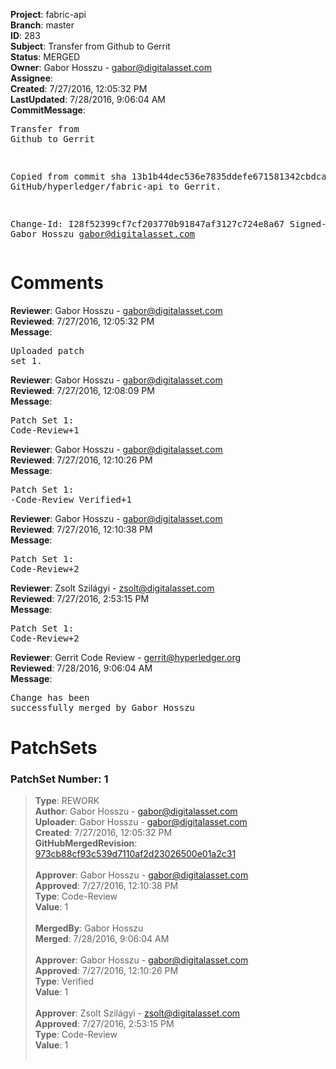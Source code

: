 <strong>Project</strong>: fabric-api<br><strong>Branch</strong>: master<br><strong>ID</strong>: 283<br><strong>Subject</strong>: Transfer from Github to Gerrit<br><strong>Status</strong>: MERGED<br><strong>Owner</strong>: Gabor Hosszu - gabor@digitalasset.com<br><strong>Assignee</strong>:<br><strong>Created</strong>: 7/27/2016, 12:05:32 PM<br><strong>LastUpdated</strong>: 7/28/2016, 9:06:04 AM<br><strong>CommitMessage</strong>:<br><pre>Transfer from Github to Gerrit

Copied from commit sha 13b1b44dec536e7835ddefe671581342cbdca93e
GitHub/hyperledger/fabric-api to Gerrit.

Change-Id: I28f52399cf7cf203770b91847af3127c724e8a67
Signed-off-by: Gabor Hosszu <gabor@digitalasset.com>
</pre><h1>Comments</h1><strong>Reviewer</strong>: Gabor Hosszu - gabor@digitalasset.com<br><strong>Reviewed</strong>: 7/27/2016, 12:05:32 PM<br><strong>Message</strong>: <pre>Uploaded patch set 1.</pre><strong>Reviewer</strong>: Gabor Hosszu - gabor@digitalasset.com<br><strong>Reviewed</strong>: 7/27/2016, 12:08:09 PM<br><strong>Message</strong>: <pre>Patch Set 1: Code-Review+1</pre><strong>Reviewer</strong>: Gabor Hosszu - gabor@digitalasset.com<br><strong>Reviewed</strong>: 7/27/2016, 12:10:26 PM<br><strong>Message</strong>: <pre>Patch Set 1: -Code-Review Verified+1</pre><strong>Reviewer</strong>: Gabor Hosszu - gabor@digitalasset.com<br><strong>Reviewed</strong>: 7/27/2016, 12:10:38 PM<br><strong>Message</strong>: <pre>Patch Set 1: Code-Review+2</pre><strong>Reviewer</strong>: Zsolt Szilágyi - zsolt@digitalasset.com<br><strong>Reviewed</strong>: 7/27/2016, 2:53:15 PM<br><strong>Message</strong>: <pre>Patch Set 1: Code-Review+2</pre><strong>Reviewer</strong>: Gerrit Code Review - gerrit@hyperledger.org<br><strong>Reviewed</strong>: 7/28/2016, 9:06:04 AM<br><strong>Message</strong>: <pre>Change has been successfully merged by Gabor Hosszu</pre><h1>PatchSets</h1><h3>PatchSet Number: 1</h3><blockquote><strong>Type</strong>: REWORK<br><strong>Author</strong>: Gabor Hosszu - gabor@digitalasset.com<br><strong>Uploader</strong>: Gabor Hosszu - gabor@digitalasset.com<br><strong>Created</strong>: 7/27/2016, 12:05:32 PM<br><strong>GitHubMergedRevision</strong>: [973cb88cf93c539d7110af2d23026500e01a2c31](https://github.com/hyperledger/fabric-api/commit/973cb88cf93c539d7110af2d23026500e01a2c31)<br><br><strong>Approver</strong>: Gabor Hosszu - gabor@digitalasset.com<br><strong>Approved</strong>: 7/27/2016, 12:10:38 PM<br><strong>Type</strong>: Code-Review<br><strong>Value</strong>: 1<br><br><strong>MergedBy</strong>: Gabor Hosszu<br><strong>Merged</strong>: 7/28/2016, 9:06:04 AM<br><br><strong>Approver</strong>: Gabor Hosszu - gabor@digitalasset.com<br><strong>Approved</strong>: 7/27/2016, 12:10:26 PM<br><strong>Type</strong>: Verified<br><strong>Value</strong>: 1<br><br><strong>Approver</strong>: Zsolt Szilágyi - zsolt@digitalasset.com<br><strong>Approved</strong>: 7/27/2016, 2:53:15 PM<br><strong>Type</strong>: Code-Review<br><strong>Value</strong>: 1<br><br></blockquote>